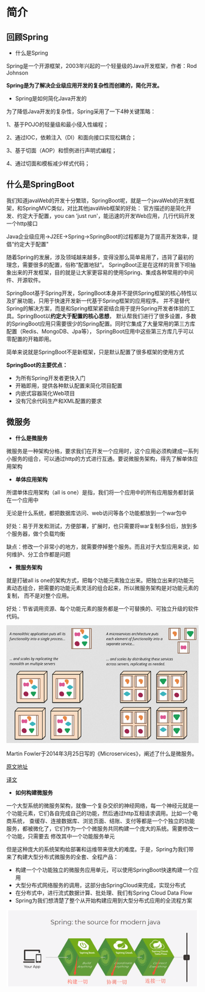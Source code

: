 # 简介

## 回顾Spring

* 什么是Spring

Spring是一个开源框架，2003年兴起的一个轻量级的Java开发框架，作者：Rod Johnson

**Spring是为了解决企业级应用开发的复杂性而创建的，简化开发。**

* Spring是如何简化Java开发的

为了降低Java开发的复杂性，Spring采用了一下4种关键策略：

1、基于POJO的轻量级和最小侵入性编程；

2、通过IOC，依赖注入（DI）和面向接口实现松耦合；

3、基于切面（AOP）和惯例进行声明式编程；

4、通过切面和模板减少样式代码；

## 什么是SpringBoot

我们知道javaWeb的开发十分繁琐，SpringBoot呢，就是一个javaWeb的开发框架，和SpringMVC类似，对比其他javaWeb框架的好处：
官方描述的是简化开发、约定大于配置，you can 'just run'，能迅速的开发Web应用，几行代码开发一个http接口

Java企业级应用->J2EE->Spring->SpringBoot的过程都是为了提高开发效率，提倡“约定大于配置"

随着Spring的发展，涉及领域越来越多，变得没那么简单易用了，违背了最初的理念，需要很多的配置，俗称“配置地狱”。
SpringBoot正是在这样的背景下呗抽象出来的开发框架，目的就是让大家更容易的使用Spring、集成各种常用的中间件、开源软件。

SpringBoot基于Spring开发，SpringBoot本身并不提供Spring框架的核心特性以及扩展功能，只用于快速开发新一代基于Spring框架的应用程序。
并不是替代Spring的解决方案，而是和Spring框架紧密结合用于提升Spring开发者体验的工具。SpringBoot以**约定大于配置的核心思想**，
默认帮我们进行了很多设置，多数的SpringBoot应用只需要很少的Spring配置。同时它集成了大量常用的第三方库配置（Redis、MongoDB、Jpa等），
SpringBoot应用中这些第三方库几乎可以零配置的开箱即用。

简单来说就是SpringBoot不是新框架，只是默认配置了很多框架的使用方式

**SpringBoot的主要优点：**

* 为所有Spring开发者更快入门
* 开箱即用，提供各种默认配置来简化项目配置
* 内嵌式容器简化Web项目
* 没有冗余代码生产和XML配置的要求

## 微服务

* **什么是微服务**

微服务是一种架构分格，要求我们在开发一个应用时，这个应用必须构建成一系列小服务的组合，可以通过http的方式进行互通。要说微服务架构，得先了解单体应用架构

* **单体应用架构**

所谓单体应用架构（all is one）是指，我们将一个应用中的所有应用服务都封装在一个应用中

无论是什么系统，都把数据库访问、web访问等各个功能都放到一个war包中

好处：易于开发和测试，方便部署，扩展时，也只需要将war复制多份后，放到多个服务器，做个负载均衡

缺点：修改一个非常小的地方，就需要停掉整个服务。而且对于大型应用来说，如何维护、分工合作都是问题

* **微服务架构**

就是打破all is one的架构方式，把每个功能元素独立出来。把独立出来的功能元素动态组合，把需要的功能元素灵活的组合起来，所以微服务架构是对功能元素的复制，
而不是对整个应用。

好处：节省调用资源、每个功能元素的服务都是一个可替换的、可独立升级的软件代码。

![](../../.vuepress/public/img/learning/springboot/1.png)

Martin Fowler于2014年3月25日写的《Microservices》，阐述了什么是微服务。

[原文地址](http://martinfowler.com/articles/microservices.html)

[译文](https://www.cnblogs.com/liuning8023/p/4493156.html)

* **如何构建微服务**

一个大型系统的微服务架构，就像一个复杂交织的神经网络，每一个神经元就是一个功能元素，它们各自完成自己的功能，然后通过http互相请求调用。比如一个电商系统，
查缓存、连接数据库、浏览页面、结账、支付等都是一个个独立的功能服务，都被微化了，它们作为一个个微服务共同构建一个庞大的系统。需要修改一个功能，只需要去
修改其中一个功能服务单元

但是这种庞大的系统架构给部署和运维带来很大的难度。于是，Spring为我们带来了构建大型分布式微服务的全套、全程产品：

  * 构建一个个功能独立的微服务应用单元，可以使用SpringBoot快速构建一个应用
  * 大型分布式网络服务的调用，这部分由SpringCloud来完成，实现分布式
  * 在分布式中，进行流式数据计算、批处理、我们有Spring Cloud Data Flow
  * Spring为我们想清楚了整个从开始构建应用到大型分布式应用的全流程方案
  
![](../../.vuepress/public/img/learning/springboot/2.png)

  
